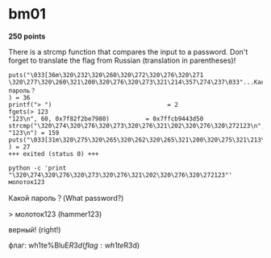 # bm01
 **250 points**

There is a strcmp function that compares the input to a password. Don't forget to translate the flag from Russian (translation in parentheses)!

```$ ltrace ./program
puts("\033[36m\320\232\320\260\320\272\320\276\320\271 \320\277\320\260\321\200\320\276\320\273\321\214\357\274\237\033"...Какой пароль？
) = 36
printf("> ")                                = 2
fgets(> 123
"123\n", 60, 0x7f82f2be7980)          = 0x7ffcb9443d50
strcmp("\320\274\320\276\320\273\320\276\321\202\320\276\320\272123\n", "123\n") = 159
puts("\033[31m\320\275\320\265\320\262\320\265\321\200\320\275\321\213\320\271.\033[0m"неверный.
) = 27
+++ exited (status 0) +++
```
```
python -c 'print "\320\274\320\276\320\273\320\276\321\202\320\276\320\272123"'
молоток123
```
Какой пароль？(What password?)

\> молоток123 (hammer123)

верный! (right!)

флаг: wh1te%BluE$R3d (flag: wh1te%BluE$R3d)
